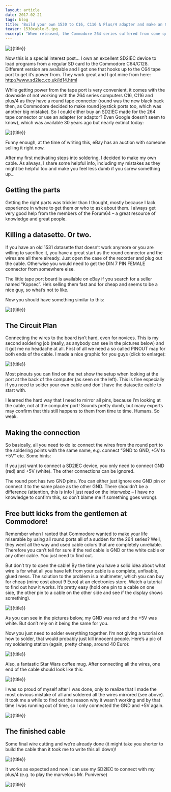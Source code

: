 ```yaml
---
layout: article
date: 2017-02-21
tags: blog
title: 'Build your own 1530 to C16, C116 & Plus/4 adapter and make an C64 SD2IEC work on your 264 computer'
teaser: 1530cable-5.jpg
excerpt: "When released, the Commodore 264 series suffered from some questionable decisions regarding it's joystick and datasette ports. In this article I show how to solder an adapter cable to make SD2IEC devices work with those systems."
---
```


![{{title}}](../../assets/img/blog/1530cable-1.jpg)

Now this is a special interest post…
I own an excellent SD2IEC device to load programs from a regular SD card to the Commodore C64/C128. Different version are available and I got one that hooks up to the C64 tape port to get it’s power from. They work great and I got mine from here: http://www.sd2iec.co.uk/id14.html

While getting power from the tape port is very convenient, it comes with the downside of not working with the 264 series computers C16, C116 and plus/4 as they have a round tape connector (round was the new black back then, as Commodore decided to make round joystick ports too, which was another big mistake). So I could either buy an SD2IEC made for the 264 tape connector or use an adapter (or adaptor? Even Google doesn’t seem to know), which was available 30 years ago but nearly extinct today:

![{{title}}](../../assets/img/blog/1530cable-2.jpg)

Funny enough, at the time of writing this, eBay has an auction with someone selling it right now.

After my first motivating steps into soldering, I decided to make my own cable. As always, I share some helpful info, including my mistakes as they might be helpful too and make you feel less dumb if you screw something up…

## Getting the parts

Getting the right parts was trickier than I thought, mostly because I lack experience in where to get them or who to ask about them. I always get very good help from the members of the Forum64 – a great resource of knowledge and great people.

## Killing a datasette. Or two.

If you have an old 1531 datasette that doesn’t work anymore or you are willing to sacrifice it, you have a great start as the round connector and the wires are all there already. Just open the case of the recorder and plug out the cable. Otherwise you would need to get the DIN 7 PIN FEMALE connector from somewhere else.

The little tape port board is available on eBay if you search for a seller named “Kopsec”. He’s selling them fast and for cheap and seems to be a nice guy, so what’s not to like.

Now you should have something similar to this:

![{{title}}](../../assets/img/blog/1530cable-3.jpg)

## The Circuit Plan
Connecting the wires to the board isn’t hard, even for novices. This is my second soldering job (really, as anybody can see in the pictures below) and it got me no headache at all. First of all we need a so called PINOUT map for both ends of the cable. I made a nice graphic for you guys (click to enlarge):

![{{title}}](../../assets/img/blog/1530cable-4.jpg)

Most pinouts you can find on the net show the setup when looking at the port at the back of the computer (as seen on the left). This is fine especially if you need to solder your own cable and don’t have the datasette cable to start with.

I learned the hard way that I need to mirror all pins, because I’m looking at the cable, not at the computer port! Sounds pretty dumb, but many experts may confirm that this still happens to them from time to time. Humans. So weak.

## Making the connection
So basically, all you need to do is: connect the wires from the round port to the soldering points with the same name, e.g. connect “GND to GND, +5V to +5V” etc. Some hints:

If you just want to connect a SD2IEC device, you only need to connect GND (red) and +5V (white). The other connections can be ignored.

The round port has two GND pins. You can either just ignore one GND pin or connect it to the same place as the other GND. There shouldn’t be a difference (attention, this is info I just read on the interwebz – I have no knowledge to confirm this, so don’t blame me if something goes wrong).

## Free butt kicks from the gentlemen at Commodore!
Remember when I ranted that Commodore wanted to make your life miserable by using all round ports all of a sudden for the 264 series? Well, they went all the way and used cable colors that are completely unreliable. Therefore you can’t tell for sure if the red cable is GND or the white cable or any other cable. You just need to find out. 

But don’t try to open the cable! By the time you have a solid idea about what wire is for what all you have left from your cable is a complete, unfixable, glued mess. The solution to the problem is a multimeter, which you can buy for cheap (mine cost about 9 Euro) at an electronics store. Watch a tutorial to find out how it works. It’s pretty easy (hold one pin to a cable on one side, the other pin to a cable on the other side and see if the display shows something).

![{{title}}](../../assets/img/blog/1530cable-5.jpg)

As you can see in the pictures below, my GND was red and the +5V was white. But don’t rely on it being the same for you.

Now you just need to solder everything together. I’m not giving a tutorial on how to solder, that would probably just kill innocent people. Here’s a pic of my soldering station (again, pretty cheap, around 40 Euro):

![{{title}}](../../assets/img/blog/1530cable-6.jpg)

Also, a fantastic Star Wars coffee mug.
After connecting all the wires, one end of the cable should look like this:

![{{title}}](../../assets/img/blog/1530cable-7.jpg)

I was so proud of myself after I was done, only to realize that I made the most obvious mistake of all and soldered all the wires mirrored (see above). It took me a while to find out the reason why it wasn’t working and by that time I was running out of time, so I only connected the GND and +5V again.

![{{title}}](../../assets/img/blog/1530cable-8.jpg)

## The finished cable
Some final wire cutting and we’re already done (it might take you shorter to build the cable than it took me to write this all down)!

![{{title}}](../../assets/img/blog/1530cable-9.jpg)

It works as expected and now I can use my SD2IEC to connect with my plus/4 (e.g. to play the marvelous Mr. Puniverse)

![{{title}}](../../assets/img/blog/1530cable-10.jpg)

